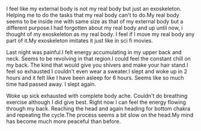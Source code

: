I feel like my external body is not my real body but just an exoskeleton. Helping me to do the tasks that my real body can't to do.My real body seems to be inside me with same size as that of my external body but a different purpose.I had forgotten about my real body and up until now, i thought of my exoskeleton as my real body.
I feel if I move my real body any part of it.My exoskeleton imitates it just like in sci fi movies.

Last night was painful.I felt energy accumulating in my upper back and neck.
Seems to be revolving in that region.I could feel the constant chill on my back. The kind that would give you shivers and make your hair stand.I feel so exhausted I couldn't even wear a sweater.I slept and woke up in 2 hours and it felt like I have been asleep for 6 hours. Seems like so much time had passed away. I slept again.

Woke up sick exhausted with complete body ache. Couldn't do breathing exercise although I did give best.
Right now I can feel the energy flowing through my back. Reaching the head and again heading for bottom chakra and repeating the cycle.The process seems a bit slow on the head.My mind has become much more peaceful than before.
